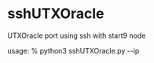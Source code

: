 # sshUTXOracle
UTXOracle port using ssh with start9 node

usage:
% python3 sshUTXOracle.py --ip <ip addr>
